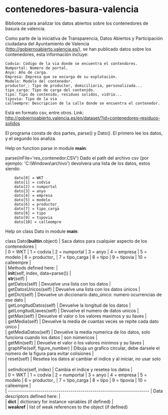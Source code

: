 # contenedores-basura-valencia
Biblioteca para analizar los datos abiertos sobre los contenedores de basura de valencia.

Como parte de la iniciativa de Transparencia, Datos Abiertos y Participación ciudadana del Ayuntamiento de Valencia (http://gobiernoabierto.valencia.es/), se han publicado datos sobre los contenedores, esta información incluye:

	Codvia: Código de la via donde se encuentra el contendores.
	Numportal: Numero de portal.
	Anyo: Año de carga.
	Empresa: Empresa que se encarga de su explotación.
	Modelo: Modelo del contenedor.
	productor_: Tipo de productor, domiciliaria, personalizada...
	tipo_carga: Tipo de carga del contenido.
	tipo: Tipo de contenido, residuos solidos, vidrio...
	tipovia: Tipo de la via
	calleempre: Descripcion de la calle donde se encuentra el contenedor.
Está en formato csv, entre otros. Link: http://gobiernoabierto.valencia.es/en/dataset/?id=contenedores-residuos-solidos

El programa consta de dos partes, parse() y Dato(). El primero lee los datos, y el segundo los analiza.

Help on function parse in module __main__:

parse(inFile='res_contenedor.CSV')
    Dado el path del archivo csv (por ejemplo: 'C:\Windows\archivo')
    devolvera una lista de los datos,
    estos siendo:
    
        dato[0] = WKT
        dato[1] = codvia
        dato[2] = numportal
        dato[3] = anyo
        dato[4] = empresa
        dato[5] = modelo
        dato[6] = productor_
        dato[7] = tipo_carga
        dato[8] = tipo
        dato[9] = tipovia
        dato[10] = calleempre

Help on class Dato in module __main__:

class Dato(__builtin__.object)
 |  Saca datos para cualquier aspecto de los contenedores
 |  
 |      0 = WKT
 |      1 = codvia
 |      2 = numportal
 |      3 = anyo
 |      4 = empresa
 |      5 = modelo
 |      6 = productor_
 |      7 = tipo_carga
 |      8 = tipo
 |      9 = tipovia
 |      10 = calleempre
 |  
 |  Methods defined here:
 |  
 |  __init__(self, index, data=parse())
 |  
 |  __str__(self)
 |  
 |  getDatos(self)
 |      Devuelve una lista con los datos
 |  
 |  getDatosUnicos(self)
 |      Devuelve una lista con los datos únicos
 |  
 |  getDict(self)
 |      Devuelve un diccionario dato_único: numero ocurrencias de ese dato
 |  
 |  getLongitudDatos(self)
 |      Devuelve la longitud de los datos
 |  
 |  getLongitudLlaves(self)
 |      Devuelve el numero de datos unicos
 |  
 |  getMax(self)
 |      Devuelve el valor o los valores maximos y su llaves
 |  
 |  getMedia(self)
 |      Devuelve la media de cuantas veces se repite cada dato único
 |  
 |  getMediaDatos(self)
 |      Devuelve la media numerica de los datos, solo funciona cuando los datos
 |      son númericos
 |  
 |  getMin(self)
 |      Devuelve el valor o los valores minimos y su llaves
 |  
 |  graphPie(self, figure_number)
 |      Dibuja un grafico circular, debe darsele el número de la figura para evitar colisiones
 |  
 |  reset(self)
 |      Resetea los datos al cambiar el indice y al iniciar, no usar solo
 |  
 |  setIndice(self, index)
 |      Cambia el indice y resetea los datos
 |      
 |          0 = WKT
 |          1 = codvia
 |          2 = numportal
 |          3 = anyo
 |          4 = empresa
 |          5 = modelo
 |          6 = productor_
 |          7 = tipo_carga
 |          8 = tipo
 |          9 = tipovia
 |          10 = calleempre
 |  
 |  ----------------------------------------------------------------------
 |  Data descriptors defined here:
 |  
 |  __dict__
 |      dictionary for instance variables (if defined)
 |  
 |  __weakref__
 |      list of weak references to the object (if defined)
